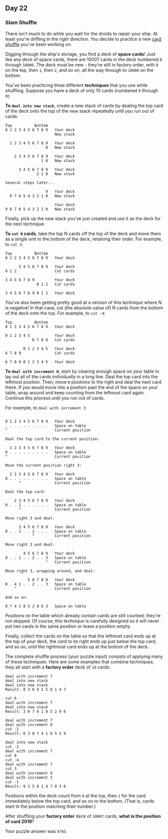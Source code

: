 ## Day 22

### Slam Shuffle

There isn't much to do while you wait for the droids to repair your ship. At least you're drifting in 
the right direction. You decide to practice a new [card shuffle](https://en.wikipedia.org/wiki/Shuffling) 
you've been working on.

Digging through the ship's storage, you find a deck of **space cards**! Just like any deck of 
space cards, there are 10007 cards in the deck numbered `0` through `10006`. The deck must 
be new - they're still in factory order, with `0` on the top, then `1`, then `2`, and so on, all the way 
through to `10006` on the bottom.

You've been practicing three different **techniques** that you use while shuffling. Suppose you 
have a deck of only 10 cards (numbered `0` through `9`):

**To `deal into new stack`**, create a new stack of cards by dealing the top card of the deck onto 
the top of the new stack repeatedly until you run out of cards:

```
Top          Bottom
0 1 2 3 4 5 6 7 8 9   Your deck
                      New stack

  1 2 3 4 5 6 7 8 9   Your deck
                  0   New stack

    2 3 4 5 6 7 8 9   Your deck
                1 0   New stack

      3 4 5 6 7 8 9   Your deck
              2 1 0   New stack

Several steps later...

                  9   Your deck
  8 7 6 5 4 3 2 1 0   New stack

                      Your deck
9 8 7 6 5 4 3 2 1 0   New stack
```

Finally, pick up the new stack you've just created and use it as the deck for the next technique.

**To `cut N` cards**, take the top N cards off the top of the deck and move them as a single unit to 
the bottom of the deck, retaining their order. For example, to `cut 3`:

```
Top          Bottom
0 1 2 3 4 5 6 7 8 9   Your deck

      3 4 5 6 7 8 9   Your deck
0 1 2                 Cut cards

3 4 5 6 7 8 9         Your deck
              0 1 2   Cut cards

3 4 5 6 7 8 9 0 1 2   Your deck
```

You've also been getting pretty good at a version of this technique where N is negative! In that 
case, cut (the absolute value of) N cards from the bottom of the deck onto the top. For example, 
to `cut -4`:

```
Top          Bottom
0 1 2 3 4 5 6 7 8 9   Your deck

0 1 2 3 4 5           Your deck
            6 7 8 9   Cut cards

        0 1 2 3 4 5   Your deck
6 7 8 9               Cut cards

6 7 8 9 0 1 2 3 4 5   Your deck
```

**To `deal with increment N`**, start by clearing enough space on your table to lay out all of 
the cards individually in a long line. Deal the top card into the leftmost position. Then, move `N` 
positions to the right and deal the next card there. If you would move into a position past the end 
of the space on your table, wrap around and keep counting from the leftmost card again. Continue 
this process until you run out of cards.

For example, to `deal with increment 3`:

```

0 1 2 3 4 5 6 7 8 9   Your deck
. . . . . . . . . .   Space on table
^                     Current position

Deal the top card to the current position:

  1 2 3 4 5 6 7 8 9   Your deck
0 . . . . . . . . .   Space on table
^                     Current position

Move the current position right 3:

  1 2 3 4 5 6 7 8 9   Your deck
0 . . . . . . . . .   Space on table
      ^               Current position

Deal the top card:

    2 3 4 5 6 7 8 9   Your deck
0 . . 1 . . . . . .   Space on table
      ^               Current position

Move right 3 and deal:

      3 4 5 6 7 8 9   Your deck
0 . . 1 . . 2 . . .   Space on table
            ^         Current position

Move right 3 and deal:

        4 5 6 7 8 9   Your deck
0 . . 1 . . 2 . . 3   Space on table
                  ^   Current position

Move right 3, wrapping around, and deal:

          5 6 7 8 9   Your deck
0 . 4 1 . . 2 . . 3   Space on table
    ^                 Current position

And so on:

0 7 4 1 8 5 2 9 6 3   Space on table
```

Positions on the table which already contain cards are still counted; they're not skipped. Of 
course, this technique is carefully designed so it will never put two cards in the same position 
or leave a position empty.

Finally, collect the cards on the table so that the leftmost card ends up at the top of your deck, 
the card to its right ends up just below the top card, and so on, until the rightmost card ends up 
at the bottom of the deck.

The complete shuffle process (your puzzle input) consists of applying many of these techniques. 
Here are some examples that combine techniques; they all start with a **factory order** deck of 
`10` cards:

```
deal with increment 7
deal into new stack
deal into new stack
Result: 0 3 6 9 2 5 8 1 4 7
```

```
cut 6
deal with increment 7
deal into new stack
Result: 3 0 7 4 1 8 5 2 9 6
```

```
deal with increment 7
deal with increment 9
cut -2
Result: 6 3 0 7 4 1 8 5 2 9
```

```
deal into new stack
cut -2
deal with increment 7
cut 8
cut -4
deal with increment 7
cut 3
deal with increment 9
deal with increment 3
cut -1
Result: 9 2 5 8 1 4 7 0 3 6
```

Positions within the deck count from `0` at the top, then `1` for the card immediately below the 
top card, and so on to the bottom. (That is, cards start in the position matching their number.)

After shuffling your **factory order** deck of `10007` cards, **what is the position of card 2019**?

Your puzzle answer was `4703`.
